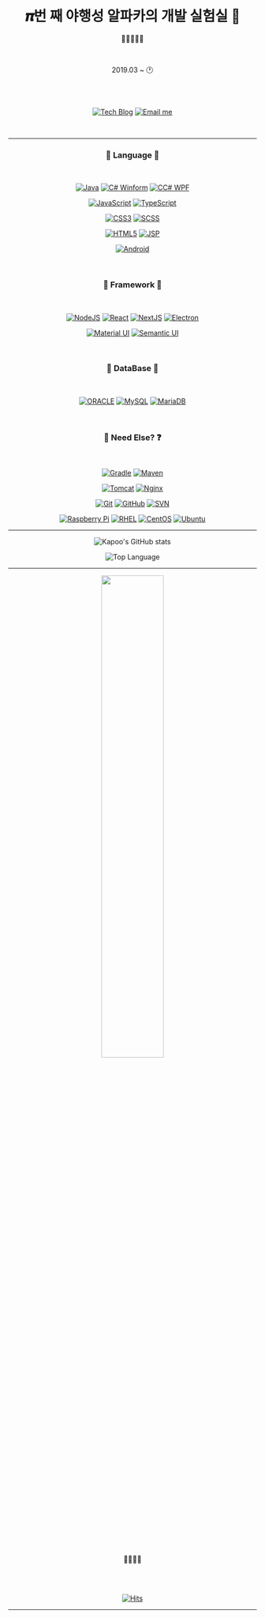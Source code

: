<h1 align="center">𝝅번 째 야행성 알파카의 개발 실험실 🦙</h1>
<p align="center">🦙🐾🐾🐾🐾</p>

<br />

<div align="center">
	
2019.03 ~ 🕐
	
<br />
<br />

[![Tech Blog](http://img.shields.io/badge/-Tech%20blog-29367e?style=flat&logo=github&logoWidth=25)](https://blog.itcode.dev)
[![Email me](https://img.shields.io/badge/Gmail-d14836?style=flat&logo=Gmail&logoColor=white&logoWidth=25&link=mailto:psj2716@gmail.com)](mailto:psj2716@gmail.com)
	
</div>

<br />

---

<h3 align="center">💎 Language 💎</h3>

<br />

<div align="center">

[![Java](http://img.shields.io/badge/java-007396?style=flat-square&logo=java&logoWidth=25)](https://www.java.com/ko/)
[![C# Winform](http://img.shields.io/badge/C%23%20Winform-239120?style=flat-square&logo=C%20Sharp&logoWidth=25)](https://docs.microsoft.com/ko-kr/dotnet/csharp/)
[![CC# WPF](http://img.shields.io/badge/C%23%20WPF-239120?style=flat-square&logo=C%20Sharp&logoWidth=25)](https://docs.microsoft.com/ko-kr/dotnet/csharp/)

[![JavaScript](http://img.shields.io/badge/JavaScript-F7DF1E?style=flat-square&logo=javascript&logoWidth=25&logoColor=000)](https://developer.mozilla.org/ko/docs/Web/JavaScript)
[![TypeScript](http://img.shields.io/badge/TypeScript-3178C6?style=flat-square&logo=typescript&logoWidth=25&logoColor=FFF)](https://www.typescriptlang.org/)

[![CSS3](http://img.shields.io/badge/CSS3-1572B6?style=flat-square&logo=css3&logoWidth=25)](https://developer.mozilla.org/ko/docs/Web/CSS)
[![SCSS](http://img.shields.io/badge/SCSS-CC6699?style=flat-square&logo=sass&logoWidth=25&logoColor=FFF)](https://sass-lang.com/)

[![HTML5](http://img.shields.io/badge/HTML5-E34F26?style=flat-square&logo=html5&logoWidth=25&logoColor=FFF)](https://developer.mozilla.org/ko/docs/Web/HTML)
[![JSP](http://img.shields.io/badge/JSP-007396?style=flat-square&logo=java&logoWidth=25)](https://ko.wikipedia.org/wiki/%EC%9E%90%EB%B0%94%EC%84%9C%EB%B2%84_%ED%8E%98%EC%9D%B4%EC%A7%80)

[![Android](http://img.shields.io/badge/Android-3DDC84?style=flat-square&logo=android&logoWidth=25&logoColor=FFF)](https://developer.android.com/?hl=ko)

</div>

<br />



<h3 align="center">🚀 Framework 🚀</h3>

<br />

<div align="center">

[![NodeJS](http://img.shields.io/badge/NodeJS-339933?style=flat-square&logo=node.js&logoWidth=25&logoColor=FFF)](https://nodejs.org/ko/)
[![React](http://img.shields.io/badge/React-333?style=flat-square&logo=react&logoWidth=25&logoColor=61DAFB)](https://ko.reactjs.org/)
[![NextJS](http://img.shields.io/badge/NextJS-FFF?style=flat-square&logo=next.js&logoWidth=25&logoColor=000)](https://nextjs.org/)
[![Electron](http://img.shields.io/badge/Electron-47848F?style=flat-square&logo=electron&logoWidth=25&logoColor=FFF)](https://www.electronjs.org/)

[![Material UI](http://img.shields.io/badge/Material%20UI-0081CB?style=flat-square&logo=materialui&logoWidth=25&logoColor=FFF)](https://mui.com/)
[![Semantic UI](http://img.shields.io/badge/Semantic%20UI-35BDB2?style=flat-square&logo=semanticweb&logoWidth=25&logoColor=FFF)](https://semantic-ui.com/)

</div>

<br />



<h3 align="center">🎁 DataBase 🎁</h3>

<br />

<div align="center">

[![ORACLE](http://img.shields.io/badge/ORACLE-FFF?style=flat-square&logo=oracle&logoWidth=25&logoColor=F00)](https://www.oracle.com/kr/index.html)
[![MySQL](http://img.shields.io/badge/MySQL-4479A1?style=flat-square&logo=mysql&logoWidth=25&logoColor=FFF)](https://www.mysql.com/)
[![MariaDB](http://img.shields.io/badge/MariaDB-003545?style=flat-square&logo=mariadb&logoWidth=25)](https://mariadb.org/)
	
</div>

<br />



<h3 align="center">👀 Need Else? ❓</h3>

<br />

<div align="center">

[![Gradle](https://img.shields.io/badge/Gradle-02303A?style=flat-square&logo=gradle&logoWidth=25)](https://gradle.org/)
[![Maven](https://img.shields.io/badge/Maven-C71A36?style=flat-square&logo=apachemaven&logoWidth=25)](https://maven.apache.org/)

[![Tomcat](http://img.shields.io/badge/Tomcat-F8DC75?style=flat-square&logo=apachetomcat&logoWidth=25&logoColor=000)](http://tomcat.apache.org/)
[![Nginx](http://img.shields.io/badge/Nginx-009639?style=flat-square&logo=nginx&logoWidth=25&logoColor=FFF)](https://www.nginx.com/)

[![Git](http://img.shields.io/badge/Git-F05032?style=flat-square&logo=git&logoWidth=25&logoColor=FFF)](https://git-scm.com/)
[![GitHub](http://img.shields.io/badge/GitHub-000?style=flat-square&logo=github&logoWidth=25&logoColor=FFF)](https://github.com/)
[![SVN](http://img.shields.io/badge/SVN-809CC9?style=flat-square&logo=subversion&logoWidth=25&logoColor=FFF)](https://tortoisesvn.net/)

[![Raspberry Pi](http://img.shields.io/badge/RaspberryPi-F00?style=flat-square&logo=raspberrypi&logoWidth=25&logoColor=FFF)](https://www.raspberrypi.org/)
[![RHEL](http://img.shields.io/badge/RHEL-555?style=flat-square&logo=redhat&logoWidth=25&logoColor=EE0000)](https://www.redhat.com/ko)
[![CentOS](http://img.shields.io/badge/CentOS-262577?style=flat-square&logo=centos&logoWidth=25&logoColor=FFF)](https://www.centos.org/)
[![Ubuntu](http://img.shields.io/badge/Ubuntu-E95420?style=flat-square&logo=ubuntu&logoWidth=25&logoColor=FFF)](https://ubuntu.com/)

</div>

---

<div align="center">

![Kapoo's GitHub stats](https://github-readme-stats.vercel.app/api?username=RWB0104&show_icons=true&bg_color=30,0f0c29,302b63,24243e&title_color=ffd700&text_color=FFF&icon_color=ffd700&border_color=000&count_private=true)
	
![Top Language](https://github-readme-stats.vercel.app/api/top-langs/?username=RWB0104)
	
</div>

---

<div align="center">
	<img src="https://github.com/RWB0104/RWB0104/blob/master/%EB%8B%A4%EC%9A%B4%EB%A1%9C%EB%93%9C.gif?raw=true" width="50%" />
</div>

<br />

<p align="center">💖💘💖💘</p>

<br />
<br />



<div align="center">

[![Hits](https://hits.seeyoufarm.com/api/count/incr/badge.svg?url=https%3A%2F%2Fgithub.com%2FRWB0104&count_bg=%233A91FB&title_bg=%23555555&icon=github.svg&icon_color=%23E7E7E7&title=hits&edge_flat=false)](https://github.com/RWB0104)

</div>

---
